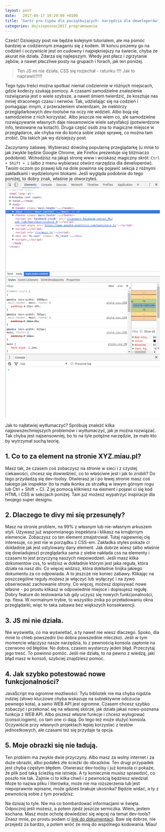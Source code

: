 ```yaml
---
layout: post
date:   2017-04-17 10:20:00 +0100
title: 'Garść pro-tipów dla początkujących- narzędzia dla deweloperów'
categories: dajsiepoznac2017 programowanie
---
```

Cześć! Dzisiejszy post nie będzie kolejnym tutorialem, ale ma pomóc bardziej w codziennym zmaganiu się z kodem. W końcu piszemy go na codzień i oczywiście jest on cudowny i najpiękniejszy na świecie, chyba że akurat nie działa. Zdarza się najlepszym. Wtedy jest płacz i zgrzytanie zębów, a nawet płaczliwe posty na grupach i forach, jak ten poniżej.
>Ten JS mi nie działa, CSS się rozjechał - ratunku !!!! Jak to naprawić!!!!!

Tego typu treści można spotkać niemal codziennie w różnych miejscach, gdzie koderzy szukają pomocy. A czasami samodzielne znalezienie rozwiązania jest o wiele szybsze, a nawet śmiem twierdzić, że kosztuje nas mniej straconego czasu i nerwów. Tak, udzielając się na codzień i pomagając innym, z przerażeniem stwierdzam, że niektórzy przeglądarkowych dev-toolsów na oczy nie widzieli. Albo boją się samodzielnie z nich korzystać. Albo jeszcze nie wiem co, ale samodzielne rozwiązywanie własnych daje niesamowicie wiele satysfakcji (potwierdzone info, testowane na kotach). Druga część osób zna to magiczne miejsce w przeglądarce, ale chyba nie do końca sobie zdaje sprawę, co można tam zrobić. Dla takich jak wy dzisiejszy post.

Zaczynamy zabawę. Wybierasz dowolną popularną przeglądarkę (u mnie to jak zwykle będzie Google Chrome, ale Firefox prezentuje się bliźniaczo podobnie). Wchodzisz na jakąś stronę www i wciskasz magiczny skrót: `Ctrl + Shift + i` (albo z menu wybierasz otwórz narzędzia dla developerów). Twoim oczom po prawej lub na dole powinna się pojawić sekcja z różnymi zakładkami i wydzielonymi blokami. Jeśli wygląda podobnie do tego poniżej, to dobry znak, właśnie je otworzyłeś.
![dev-tools w przeglądarce Google Chrome](/img/dev-tools.png)

Jak to najłatwiej wytłumaczyć? Spróbuję znaleźć kilka najpowszechniejszych problemów i wytłumaczyć, jak je można rozwiązać. Tak chyba jest najsensowniej, bo to na tyle potężne narzędzie, że mało kto by wytrzymał suchą teorię.

## 1. Co to za element na stronie XYZ.miau.pl?
Masz tak, że czasem coś zobaczysz na stronie w sieci i z czystej ciekawości, chcesz się dowiedzieć, co to właściwie jest i jak to zrobili? Do tego przydadzą się dev-toolsy. Otwierasz je i po lewej stronie masz coś takiego jak inspektor (to ta mała ikonka ze strzałką w lewym górnym rogu lub Ctrl + Shift + C). Z jej pomocą klikniesz na element i pojawi ci się kod HTML i CSS w sekcjach poniżej. Tam już możesz wypatrzyć inspiracje dla twojego super designu.

## 2. Dlaczego te divy mi się przesunęły?
Masz na stronie problem, na 99% z własnym lub nie-własnym arkuszem styli. Używasz już wspomnianego inspektora i klikasz na krnąbrnym elemencie. Zobaczysz co ten element zmajstrował. Tutaj najpewniej cię interesuje, co jest nie w porządku z CSS-em. Zakładka styles pokaże ci dokładnie jak jest ostylowany dany element. Jak dobrze wiesz (albo właśnie się dowiadujesz) przeglądarka sama z siebie nakłada css na elementy i czasami to jest przyczyną naszych niepowodzeń. Jeśli masz kilka dokumentów css, to widzisz w dokładnie którym jest jaka reguła, która działa na nasz div. Co więcej widzisz, która dokładnie linijka jakiego dokumentu za co odpowiada. A to jeszcze nie koniec zabawy. Klikając na poszczególne reguły możesz je włączyć lub wyłączyć i na żywo obserwować zachowanie strony. Co więcej, możesz dopisywać nowe własne - po prostu klikasz w odpowiednie miejsce i dopisujesz regułę. Dobry feature do testowania lub gdy uczysz się nowych funkcjonalności, np. flexa. W normalnym trybie, to wszystko znika po przeładowaniu okna przeglądarki, więc to taka zabawa bez większych konsekwencji.

## 3. JS mi nie działa.
Nie wyświetla, co ma wyświetlać, a ty nawet nie wiesz dlaczego. Spoko, dla mnie to chleb powszedni (no dobra powszednie mleczko). Jeśli w tym momencie włączysz nasze narzędzia, to z pewnością konsola zapłonie na czerwono od błędów. No dobra, czasem wystarczy jeden błąd. Przeczytaj jego treść. To powinno pomóc. Jeśli nie działa, to na pewno z wiedzą, jaki błąd masz w konsoli, szybciej znajdziesz pomoc.

## 4. Jak szybko potestować nowe funkcjonalności?
JavaScript ma ogromne możliwości. Tylu bibliotek nie ma chyba nigdzie indziej (słowo kluczowe chyba wskazuje na subiektywne odczucia pewnego kota), a samo WEB API jest ogromne. Czasem chcesz szybko zobaczyć i przekonać się na własnej skórze, jak działa jakaś nowo-poznana funkcja z WEB API. Albo piszesz własne funkcje i chcesz wylogować (consol.logiem), co tam one ci dają. Do tego też może służyć konsola. Oczywiście przy własnych projektach lepiej korzystać z testów jednostkowych, ale czasami też się przydaje ta opcja.

## 5. Moje obrazki się nie ładują.
Ten problem ma zwykle dwie przyczyny. Albo masz za wolny internet i za duże obrazki, albo podałeś złe ścieżki do obrazków. Ten drugi przypadek jest chyba częstym błędem. Otwierasz dev-toolsy i już konsola ci pokaże, że plik pod taką ścieżką nie istnieje. A ty koniecznie musisz sprawdzić, co poszło nie tak. Zajmie ci to kilka chwil i z pewnością będziesz wiedział. Może to nazwa pliku i literówka, może nie ma rozszerzenia lub jest niepoprawnie wpisane, może gdzieś brakuje ukośnika? Będzie widać, a ty z pewnością sobie z tym poradzisz.

Na dzisiaj to tyle. Nie ma co bombardować informacjami w święta. Odpocznij jeśli możesz, a potem zjedz jeszcze serniczka. Wiem, jestem kochana. Masz może ochotę dowiedzieć się więcej na temat dev-tools? Znasz mnie, po prostu podam ci [link do dokumentacji](https://developer.chrome.com/devtools). Baw się dobrze, nie przejedz za bardzo, a potem wróć ze mną do wspólnego kodowania.
Miau!
